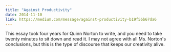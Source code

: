```yaml
---
title: "Against Productivity"
date: 2014-11-10
link: https://medium.com/message/against-productivity-b19f56b67da6
---
```

 This essay took four years for Quinn Norton to write, and you need to take twenty minutes to sit down and read it. I may not agree with all Ms. Norton's conclusions, but this is the type of discourse that keeps our creativity alive.
